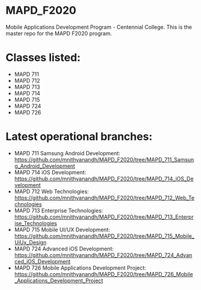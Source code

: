 # MAPD_F2020
Mobile Applications Development Program - Centennial College. 
This is the master repo for the MAPD F2020 program.

# Classes listed:
- MAPD 711
- MAPD 712
- MAPD 713
- MAPD 714
- MAPD 715
- MAPD 724
- MAPD 726

# Latest operational branches:
- MAPD 711 Samsung Android Development: https://github.com/mnithyanandh/MAPD_F2020/tree/MAPD_711_Samsung_Android_Development
- MAPD 714 iOS Development: https://github.com/mnithyanandh/MAPD_F2020/tree/MAPD_714_iOS_Development
- MAPD 712 Web Technologies: https://github.com/mnithyanandh/MAPD_F2020/tree/MAPD_712_Web_Technologies
- MAPD 713 Enterprise Technologies: https://github.com/mnithyanandh/MAPD_F2020/tree/MAPD_713_Enterprise_Technologies
- MAPD 715 Mobile UI/UX Development: https://github.com/mnithyanandh/MAPD_F2020/tree/MAPD_715_Mobile_UiUx_Design
- MAPD 724 Advanced iOS Development: https://github.com/mnithyanandh/MAPD_F2020/tree/MAPD_724_Advanced_iOS_Development
- MAPD 726 Mobile Applications Development Project: https://github.com/mnithyanandh/MAPD_F2020/tree/MAPD_726_Mobile_Applications_Development_Project
